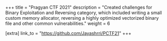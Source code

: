 +++
title = "Pragyan CTF 2021"
description = "Created challenges for Binary Exploitation and Reversing category, which included writing a small custom memory allocator, reversing a highly optimized vectorized binary file and other common vulnerabilities."
weight = 6 

[extra]
link_to = "https://github.com/Jayashrri/PCTF21"
+++
